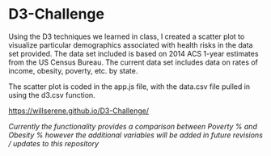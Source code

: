 # D3-Challenge

Using the D3 techniques we learned in class, I created a scatter plot to visualize particular demographics associated with health risks in the data set provided. The data set included is based on 2014 ACS 1-year estimates from the US Census Bureau. The current data set includes data on rates of income, obesity, poverty, etc. by state.

The scatter plot is coded in the app.js file, with the data.csv file pulled in using the d3.csv function.

https://willserene.github.io/D3-Challenge/

*Currently the functionality provides a comparison between Poverty % and Obesity % however the additional variables will be added in future revisions / updates to this repository*

